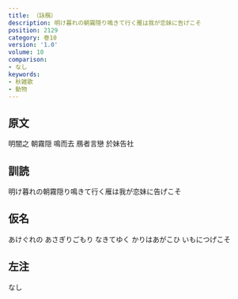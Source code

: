 ```yaml
---
title: （詠鴈）
description: 明け暮れの朝霧隠り鳴きて行く雁は我が恋妹に告げこそ
position: 2129
category: 巻10
version: '1.0'
volume: 10
comparison:
- なし
keywords:
- 秋雑歌
- 動物
---
```


## 原文

明闇之 朝霧隠 鳴而去 鴈者言戀 於妹告社

## 訓読

明け暮れの朝霧隠り鳴きて行く雁は我が恋妹に告げこそ

## 仮名

あけぐれの あさぎりごもり なきてゆく かりはあがこひ いもにつげこそ

## 左注

なし
